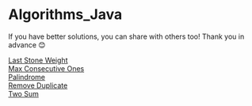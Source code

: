 # Algorithms_Java

If you have better solutions, you can share with others too! Thank you in advance 😊

[Last Stone Weight](/src/LastStoneWeight.java)\
[Max Consecutive Ones](/src/MaxConsecutiveOnes.java)\
[Palindrome](/src/Palindrome.java)\
[Remove Duplicate](/src/RemoveDuplicate.java)\
[Two Sum](/src/TwoSum.java)
